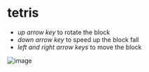 # tetris
- *up arrow key* to rotate the block
- *down arrow key* to speed up the block fall
- *left and right arrow keys* to move the block

![image](https://user-images.githubusercontent.com/71679642/144653398-27a19f2d-a125-483f-beb7-5a2da66f7e26.png)
